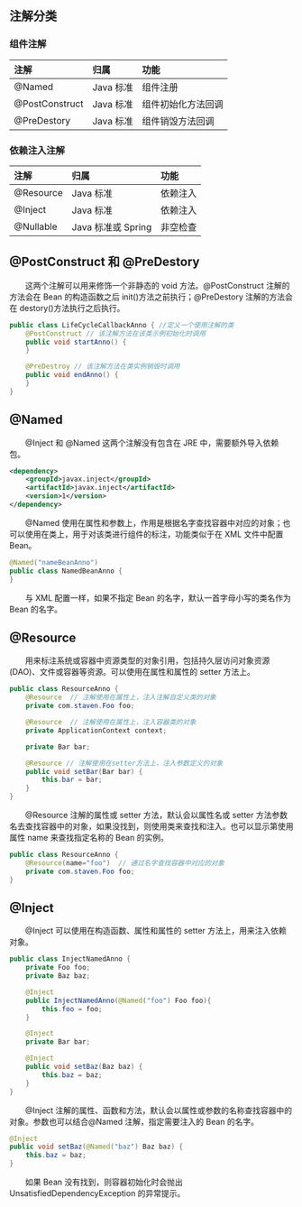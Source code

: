 ## 注解分类

### 组件注解

| 注解           | 归属      | 功能               |
| :------------- | :-------- | :----------------- |
| @Named         | Java 标准 | 组件注册           |
| @PostConstruct | Java 标准 | 组件初始化方法回调 |
| @PreDestory    | Java 标准 | 组件销毁方法回调   |

### 依赖注入注解

| 注解      | 归属               | 功能     |
| :-------- | :----------------- | :------- |
| @Resource | Java 标准          | 依赖注入 |
| @Inject   | Java 标准          | 依赖注入 |
| @Nullable | Java 标准或 Spring | 非空检查 |

## @PostConstruct 和 @PreDestory

&emsp;&emsp;这两个注解可以用来修饰一个非静态的 void 方法。@PostConstruct 注解的方法会在 Bean 的构造函数之后 init()方法之前执行；@PreDestory 注解的方法会在 destory()方法执行之后执行。

```java
public class LifeCycleCallbackAnno { //定义一个使用注解的类
    @PostConstruct // 该注解方法在该类示例初始化时调用
    public void startAnno() {
    }

    @PreDestroy // 该注解方法在类实例销毁时调用
    public void endAnno() {
    }
}
```

## @Named

&emsp;&emsp;@Inject 和 @Named 这两个注解没有包含在 JRE 中，需要额外导入依赖包。

```xml
<dependency>
    <groupId>javax.inject</groupId>
    <artifactId>javax.inject</artifactId>
    <version>1</version>
</dependency>
```

&emsp;&emsp;@Named 使用在属性和参数上，作用是根据名字查找容器中对应的对象；也可以使用在类上，用于对该类进行组件的标注，功能类似于在 XML 文件中配置 Bean。

```java
@Named("nameBeanAnno")
public class NamedBeanAnno {
}
```

&emsp;&emsp;与 XML 配置一样，如果不指定 Bean 的名字，默认一首字母小写的类名作为 Bean 的名字。

## @Resource

&emsp;&emsp;用来标注系统或容器中资源类型的对象引用，包括持久层访问对象资源(DAO)、文件或容器等资源。可以使用在属性和属性的 setter 方法上。

```java
public class ResourceAnno {
    @Resource  // 注解使用在属性上，注入注解自定义类的对象
    private com.staven.Foo foo;

    @Resource  // 注解使用在属性上，注入容器类的对象
    private ApplicationContext context;

    private Bar bar;

    @Resource // 注解使用在setter方法上，注入参数定义的对象
    public void setBar(Bar bar) {
        this.bar = bar;
    }
}
```

&emsp;&emsp;@Resource 注解的属性或 setter 方法，默认会以属性名或 setter 方法参数名去查找容器中的对象，如果没找到，则使用类来查找和注入。也可以显示第使用属性 name 来查找指定名称的 Bean 的实例。

```java
public class ResourceAnno {
    @Resource(name="foo")  // 通过名字查找容器中对应的对象
    private com.staven.Foo foo;
}
```

## @Inject

&emsp;&emsp;@Inject 可以使用在构造函数、属性和属性的 setter 方法上，用来注入依赖对象。

```java
public class InjectNamedAnno {
    private Foo foo;
    private Baz baz;

    @Inject
    public InjectNamedAnno(@Named("foo") Foo foo){
        this.foo = foo;
    }

    @Inject
    private Bar bar;

    @Inject
    public void setBaz(Baz baz) {
        this.baz = baz;
    }
}
```

&emsp;&emsp;@Inject 注解的属性、函数和方法，默认会以属性或参数的名称查找容器中的对象。参数也可以结合@Named 注解，指定需要注入的 Bean 的名字。

```java
@Inject
public void setBaz(@Named("baz") Baz baz) {
    this.baz = baz;
}
```

&emsp;&emsp;如果 Bean 没有找到，则容器初始化时会抛出 UnsatisfiedDependencyException 的异常提示。
